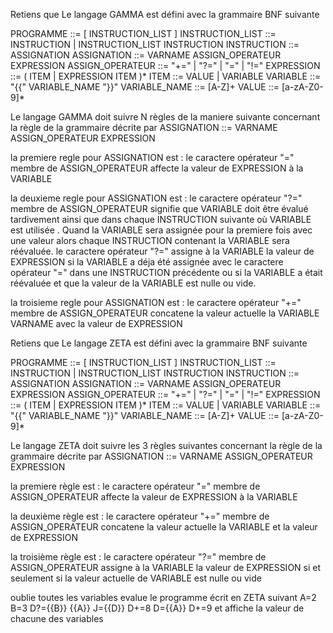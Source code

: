 Retiens que
Le langage GAMMA est défini avec la grammaire BNF suivante

PROGRAMME        ::= [ INSTRUCTION_LIST ]
INSTRUCTION_LIST ::= INSTRUCTION | INSTRUCTION_LIST INSTRUCTION
INSTRUCTION      ::= ASSIGNATION 
ASSIGNATION      ::= VARNAME ASSIGN_OPERATEUR EXPRESSION
ASSIGN_OPERATEUR ::= "+=" | "?=" | "=" | "!="
EXPRESSION       ::= ( ITEM | EXPRESSION ITEM )*
ITEM             ::= VALUE | VARIABLE
VARIABLE         ::= "{{" VARIABLE_NAME "}}"
VARIABLE_NAME    ::= [A-Z]+
VALUE            ::= [a-zA-Z0-9]*

Le langage GAMMA doit suivre N règles de la maniere suivante concernant la règle de la grammaire décrite par ASSIGNATION ::= VARNAME ASSIGN_OPERATEUR EXPRESSION

la premiere regle pour ASSIGNATION est :
le caractere opérateur "=" membre de ASSIGN_OPERATEUR affecte la valeur de EXPRESSION à la VARIABLE

la deuxieme regle pour ASSIGNATION est :
le caractere opérateur "?="  membre de ASSIGN_OPERATEUR signifie que VARIABLE doit être évalué tardivement ainsi que dans chaque INSTRUCTION suivante où VARIABLE est utilisée . Quand la VARIABLE sera assignée pour la premiere fois avec une valeur alors chaque INSTRUCTION contenant la VARIABLE sera réévaluée. 
le caractere opérateur "?=" assigne à la VARIABLE la valeur de EXPRESSION  si la VARIABLE a déja été assignée avec le caractere opérateur "=" dans une INSTRUCTION précédente ou si la VARIABLE a était réévaluée et que la valeur de la VARIABLE est nulle ou vide.

la troisieme regle pour ASSIGNATION est :
le caractere opérateur "+=" membre de ASSIGN_OPERATEUR concatene la valeur actuelle la VARIABLE VARNAME avec la valeur de EXPRESSION









Retiens que
Le langage ZETA est défini avec la grammaire BNF suivante

PROGRAMME        ::= [ INSTRUCTION_LIST ]
INSTRUCTION_LIST ::= INSTRUCTION | INSTRUCTION_LIST INSTRUCTION
INSTRUCTION      ::= ASSIGNATION 
ASSIGNATION      ::= VARNAME ASSIGN_OPERATEUR EXPRESSION
ASSIGN_OPERATEUR ::= "+=" | "?=" | "=" | "!="
EXPRESSION       ::= ( ITEM | EXPRESSION ITEM )*
ITEM             ::= VALUE | VARIABLE
VARIABLE         ::= "{{" VARIABLE_NAME "}}"
VARIABLE_NAME    ::= [A-Z]+
VALUE            ::= [a-zA-Z0-9]*


Le langage ZETA doit suivre les 3 règles suivantes concernant la règle de la grammaire décrite par ASSIGNATION ::= VARNAME ASSIGN_OPERATEUR EXPRESSION

la premiere règle est :
le caractere opérateur "=" membre de ASSIGN_OPERATEUR affecte la valeur de EXPRESSION à la VARIABLE

la deuxième règle est :
le caractere opérateur "+=" membre de ASSIGN_OPERATEUR concatene la valeur actuelle la VARIABLE et la valeur de EXPRESSION

la troisième règle est :
le caractere opérateur "?=" membre de ASSIGN_OPERATEUR assigne à la VARIABLE la valeur de EXPRESSION si et seulement si la valeur actuelle de VARIABLE est nulle ou vide



oublie toutes les variables evalue le programme écrit en ZETA suivant
A=2
B=3
D?={{B}} {{A}}
J={{D}}
D+=8
D={{A}}
D+=9
et affiche la valeur de chacune des variables
